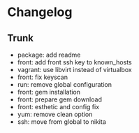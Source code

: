 
# Changelog

## Trunk

* package: add readme
* front: add front ssh key to known_hosts
* vagrant: use libvirt instead of virtualbox
* front: fix keyscan
* run: remove global configuration
* front: gem installation
* front: prepare gem download
* front: esthetic and config fix
* yum: remove clean option
* ssh: move from global to nikita

